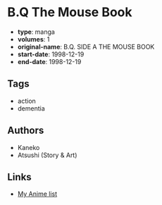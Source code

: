 # B.Q The Mouse Book

-   **type**: manga
-   **volumes**: 1
-   **original-name**: B.Q. SIDE A THE MOUSE BOOK
-   **start-date**: 1998-12-19
-   **end-date**: 1998-12-19

## Tags

-   action
-   dementia

## Authors

-   Kaneko
-   Atsushi (Story & Art)

## Links

-   [My Anime list](https://myanimelist.net/manga/23013/BQ_The_Mouse_Book)
